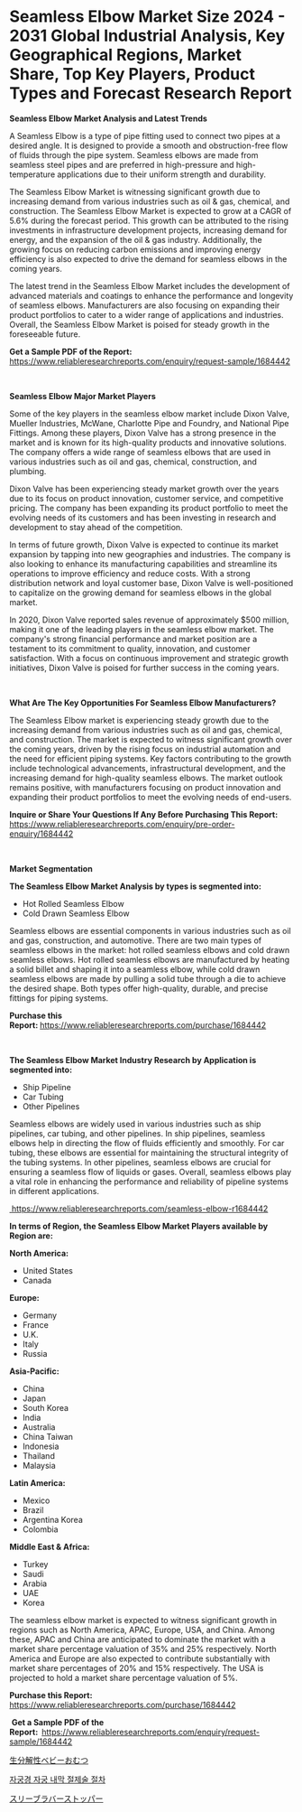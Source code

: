 <p><h1>Seamless Elbow Market Size 2024 - 2031 Global Industrial Analysis, Key Geographical Regions, Market Share, Top Key Players, Product Types and Forecast Research Report</h1></p><p><strong>Seamless Elbow Market Analysis and Latest Trends</strong></p>
<p><p>A Seamless Elbow is a type of pipe fitting used to connect two pipes at a desired angle. It is designed to provide a smooth and obstruction-free flow of fluids through the pipe system. Seamless elbows are made from seamless steel pipes and are preferred in high-pressure and high-temperature applications due to their uniform strength and durability.</p><p>The Seamless Elbow Market is witnessing significant growth due to increasing demand from various industries such as oil & gas, chemical, and construction. The Seamless Elbow Market is expected to grow at a CAGR of 5.6% during the forecast period. This growth can be attributed to the rising investments in infrastructure development projects, increasing demand for energy, and the expansion of the oil & gas industry. Additionally, the growing focus on reducing carbon emissions and improving energy efficiency is also expected to drive the demand for seamless elbows in the coming years.</p><p>The latest trend in the Seamless Elbow Market includes the development of advanced materials and coatings to enhance the performance and longevity of seamless elbows. Manufacturers are also focusing on expanding their product portfolios to cater to a wider range of applications and industries. Overall, the Seamless Elbow Market is poised for steady growth in the foreseeable future.</p></p>
<p><strong>Get a Sample PDF of the Report:&nbsp;</strong> <a href="https://www.reliableresearchreports.com/enquiry/request-sample/1684442">https://www.reliableresearchreports.com/enquiry/request-sample/1684442</a></p>
<p>&nbsp;</p>
<p><strong>Seamless Elbow Major Market Players</strong></p>
<p><p>Some of the key players in the seamless elbow market include Dixon Valve, Mueller Industries, McWane, Charlotte Pipe and Foundry, and National Pipe Fittings. Among these players, Dixon Valve has a strong presence in the market and is known for its high-quality products and innovative solutions. The company offers a wide range of seamless elbows that are used in various industries such as oil and gas, chemical, construction, and plumbing.</p><p>Dixon Valve has been experiencing steady market growth over the years due to its focus on product innovation, customer service, and competitive pricing. The company has been expanding its product portfolio to meet the evolving needs of its customers and has been investing in research and development to stay ahead of the competition.</p><p>In terms of future growth, Dixon Valve is expected to continue its market expansion by tapping into new geographies and industries. The company is also looking to enhance its manufacturing capabilities and streamline its operations to improve efficiency and reduce costs. With a strong distribution network and loyal customer base, Dixon Valve is well-positioned to capitalize on the growing demand for seamless elbows in the global market.</p><p>In 2020, Dixon Valve reported sales revenue of approximately $500 million, making it one of the leading players in the seamless elbow market. The company's strong financial performance and market position are a testament to its commitment to quality, innovation, and customer satisfaction. With a focus on continuous improvement and strategic growth initiatives, Dixon Valve is poised for further success in the coming years.</p></p>
<p>&nbsp;</p>
<p><strong>What Are The Key Opportunities For Seamless Elbow Manufacturers?</strong></p>
<p><p>The Seamless Elbow market is experiencing steady growth due to the increasing demand from various industries such as oil and gas, chemical, and construction. The market is expected to witness significant growth over the coming years, driven by the rising focus on industrial automation and the need for efficient piping systems. Key factors contributing to the growth include technological advancements, infrastructural development, and the increasing demand for high-quality seamless elbows. The market outlook remains positive, with manufacturers focusing on product innovation and expanding their product portfolios to meet the evolving needs of end-users.</p></p>
<p><strong>Inquire or Share Your Questions If Any Before Purchasing This Report:</strong> <a href="https://www.reliableresearchreports.com/enquiry/pre-order-enquiry/1684442">https://www.reliableresearchreports.com/enquiry/pre-order-enquiry/1684442</a></p>
<p>&nbsp;</p>
<p><strong>Market Segmentation</strong></p>
<p><strong>The Seamless Elbow Market Analysis by types is segmented into:</strong></p>
<p><ul><li>Hot Rolled Seamless Elbow</li><li>Cold Drawn Seamless Elbow</li></ul></p>
<p><p>Seamless elbows are essential components in various industries such as oil and gas, construction, and automotive. There are two main types of seamless elbows in the market: hot rolled seamless elbows and cold drawn seamless elbows. Hot rolled seamless elbows are manufactured by heating a solid billet and shaping it into a seamless elbow, while cold drawn seamless elbows are made by pulling a solid tube through a die to achieve the desired shape. Both types offer high-quality, durable, and precise fittings for piping systems.</p></p>
<p><strong>Purchase this Report:&nbsp;</strong><a href="https://www.reliableresearchreports.com/purchase/1684442">https://www.reliableresearchreports.com/purchase/1684442</a></p>
<p>&nbsp;</p>
<p><strong>The Seamless Elbow Market Industry Research by Application is segmented into:</strong></p>
<p><ul><li>Ship Pipeline</li><li>Car Tubing</li><li>Other Pipelines</li></ul></p>
<p><p>Seamless elbows are widely used in various industries such as ship pipelines, car tubing, and other pipelines. In ship pipelines, seamless elbows help in directing the flow of fluids efficiently and smoothly. For car tubing, these elbows are essential for maintaining the structural integrity of the tubing systems. In other pipelines, seamless elbows are crucial for ensuring a seamless flow of liquids or gases. Overall, seamless elbows play a vital role in enhancing the performance and reliability of pipeline systems in different applications.</p></p>
<p><a href="https://www.reliableresearchreports.com/seamless-elbow-r1684442">&nbsp;https://www.reliableresearchreports.com/seamless-elbow-r1684442</a></p>
<p><strong>In terms of Region, the Seamless Elbow Market Players available by Region are:</strong></p>
<p>
    <p> <strong> North America: </strong>
        <ul>
            <li>United States</li>
            <li>Canada</li>
        </ul>
        </p> 
    <p> <strong> Europe: </strong>
        <ul>
            <li>Germany</li>
            <li>France</li>
            <li>U.K.</li>
            <li>Italy</li>
            <li>Russia</li>
        </ul>
        </p> 
    <p> <strong> Asia-Pacific: </strong>
        <ul>
            <li>China</li>
            <li>Japan</li>
            <li>South Korea</li>
            <li>India</li>
            <li>Australia</li>
            <li>China Taiwan</li>
            <li>Indonesia</li>
            <li>Thailand</li>
            <li>Malaysia</li>
        </ul>
        </p> 
    <p> <strong> Latin America: </strong>
        <ul>
            <li>Mexico</li>
            <li>Brazil</li>
            <li>Argentina Korea</li>
            <li>Colombia</li>
        </ul>
        </p> 
    <p> <strong> Middle East & Africa: </strong>
        <ul>
            <li>Turkey</li>
            <li>Saudi</li>
            <li>Arabia</li>
            <li>UAE</li>
            <li>Korea</li>
        </ul>
    </p>
    </p>
<p><p>The seamless elbow market is expected to witness significant growth in regions such as North America, APAC, Europe, USA, and China. Among these, APAC and China are anticipated to dominate the market with a market share percentage valuation of 35% and 25% respectively. North America and Europe are also expected to contribute substantially with market share percentages of 20% and 15% respectively. The USA is projected to hold a market share percentage valuation of 5%.</p></p>
<p><strong>Purchase this Report: </strong><a href="https://www.reliableresearchreports.com/purchase/1684442">https://www.reliableresearchreports.com/purchase/1684442</a></p>
<p>&nbsp;<strong>Get a Sample PDF of the Report:&nbsp;&nbsp;</strong><a href="https://www.reliableresearchreports.com/enquiry/request-sample/1684442">https://www.reliableresearchreports.com/enquiry/request-sample/1684442</a></p>
<p><strong></strong></p>
<p><p><a href="https://github.com/nxboeu02965442/Market-Research-Report-List-2/blob/main/8258818110841.md">生分解性ベビーおむつ</a></p><p><a href="https://github.com/rahat-gis/Market-Research-Report-List-1/blob/main/3376598105593.md">자궁경 자궁 내막 절제술 절차</a></p><p><a href="https://github.com/SimeonBode1/Market-Research-Report-List-1/blob/main/8247717110840.md">スリーブラバーストッパー</a></p></p>